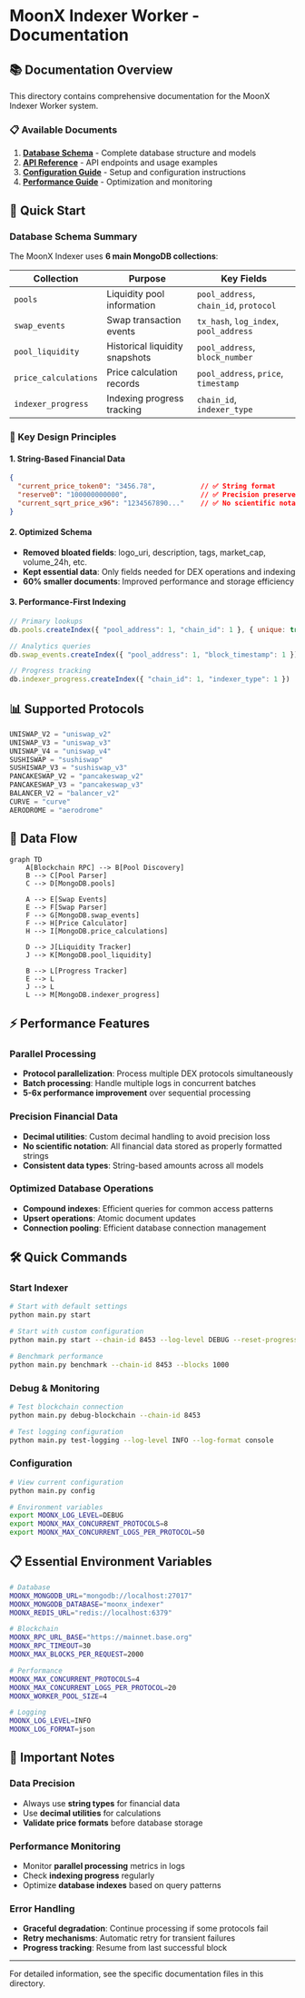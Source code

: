 # MoonX Indexer Worker - Documentation

## 📚 Documentation Overview

This directory contains comprehensive documentation for the MoonX Indexer Worker system.

### 📋 Available Documents

1. **[Database Schema](./database-schema.md)** - Complete database structure and models
2. **[API Reference](./api-reference.md)** - API endpoints and usage examples  
3. **[Configuration Guide](./configuration.md)** - Setup and configuration instructions
4. **[Performance Guide](./performance.md)** - Optimization and monitoring

## 🚀 Quick Start

### Database Schema Summary

The MoonX Indexer uses **6 main MongoDB collections**:

| Collection | Purpose | Key Fields |
|------------|---------|------------|
| `pools` | Liquidity pool information | `pool_address`, `chain_id`, `protocol` |
| `swap_events` | Swap transaction events | `tx_hash`, `log_index`, `pool_address` |
| `pool_liquidity` | Historical liquidity snapshots | `pool_address`, `block_number` |
| `price_calculations` | Price calculation records | `pool_address`, `price`, `timestamp` |
| `indexer_progress` | Indexing progress tracking | `chain_id`, `indexer_type` |

### 🔑 Key Design Principles

#### **1. String-Based Financial Data**
```json
{
  "current_price_token0": "3456.78",           // ✅ String format
  "reserve0": "100000000000",                  // ✅ Precision preserved
  "current_sqrt_price_x96": "1234567890..."    // ✅ No scientific notation
}
```

#### **2. Optimized Schema**
- **Removed bloated fields**: logo_uri, description, tags, market_cap, volume_24h, etc.
- **Kept essential data**: Only fields needed for DEX operations and indexing
- **60% smaller documents**: Improved performance and storage efficiency

#### **3. Performance-First Indexing**
```javascript
// Primary lookups
db.pools.createIndex({ "pool_address": 1, "chain_id": 1 }, { unique: true })

// Analytics queries  
db.swap_events.createIndex({ "pool_address": 1, "block_timestamp": 1 })

// Progress tracking
db.indexer_progress.createIndex({ "chain_id": 1, "indexer_type": 1 })
```

## 📊 Supported Protocols

```python
UNISWAP_V2 = "uniswap_v2"
UNISWAP_V3 = "uniswap_v3"  
UNISWAP_V4 = "uniswap_v4"
SUSHISWAP = "sushiswap"
SUSHISWAP_V3 = "sushiswap_v3"
PANCAKESWAP_V2 = "pancakeswap_v2"
PANCAKESWAP_V3 = "pancakeswap_v3"
BALANCER_V2 = "balancer_v2"
CURVE = "curve"
AERODROME = "aerodrome"
```

## 🔄 Data Flow

```mermaid
graph TD
    A[Blockchain RPC] --> B[Pool Discovery]
    B --> C[Pool Parser]
    C --> D[MongoDB.pools]
    
    A --> E[Swap Events]
    E --> F[Swap Parser] 
    F --> G[MongoDB.swap_events]
    F --> H[Price Calculator]
    H --> I[MongoDB.price_calculations]
    
    D --> J[Liquidity Tracker]
    J --> K[MongoDB.pool_liquidity]
    
    B --> L[Progress Tracker]
    E --> L
    J --> L
    L --> M[MongoDB.indexer_progress]
```

## ⚡ Performance Features

### **Parallel Processing**
- **Protocol parallelization**: Process multiple DEX protocols simultaneously
- **Batch processing**: Handle multiple logs in concurrent batches
- **5-6x performance improvement** over sequential processing

### **Precision Financial Data**
- **Decimal utilities**: Custom decimal handling to avoid precision loss
- **No scientific notation**: All financial data stored as properly formatted strings
- **Consistent data types**: String-based amounts across all models

### **Optimized Database Operations**
- **Compound indexes**: Efficient queries for common access patterns
- **Upsert operations**: Atomic document updates
- **Connection pooling**: Efficient database connection management

## 🛠️ Quick Commands

### Start Indexer
```bash
# Start with default settings
python main.py start

# Start with custom configuration
python main.py start --chain-id 8453 --log-level DEBUG --reset-progress

# Benchmark performance
python main.py benchmark --chain-id 8453 --blocks 1000
```

### Debug & Monitoring
```bash
# Test blockchain connection
python main.py debug-blockchain --chain-id 8453

# Test logging configuration
python main.py test-logging --log-level INFO --log-format console
```

### Configuration
```bash
# View current configuration
python main.py config

# Environment variables
export MOONX_LOG_LEVEL=DEBUG
export MOONX_MAX_CONCURRENT_PROTOCOLS=8
export MOONX_MAX_CONCURRENT_LOGS_PER_PROTOCOL=50
```

## 📋 Essential Environment Variables

```bash
# Database
MOONX_MONGODB_URL="mongodb://localhost:27017"
MOONX_MONGODB_DATABASE="moonx_indexer"
MOONX_REDIS_URL="redis://localhost:6379"

# Blockchain
MOONX_RPC_URL_BASE="https://mainnet.base.org"
MOONX_RPC_TIMEOUT=30
MOONX_MAX_BLOCKS_PER_REQUEST=2000

# Performance 
MOONX_MAX_CONCURRENT_PROTOCOLS=4
MOONX_MAX_CONCURRENT_LOGS_PER_PROTOCOL=20
MOONX_WORKER_POOL_SIZE=4

# Logging
MOONX_LOG_LEVEL=INFO
MOONX_LOG_FORMAT=json
```

## 🚨 Important Notes

### **Data Precision**
- Always use **string types** for financial data
- Use **decimal utilities** for calculations
- **Validate price formats** before database storage

### **Performance Monitoring**
- Monitor **parallel processing** metrics in logs
- Check **indexing progress** regularly
- Optimize **database indexes** based on query patterns

### **Error Handling**
- **Graceful degradation**: Continue processing if some protocols fail
- **Retry mechanisms**: Automatic retry for transient failures
- **Progress tracking**: Resume from last successful block

---

For detailed information, see the specific documentation files in this directory.